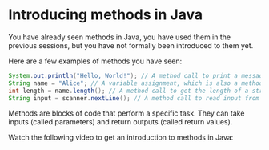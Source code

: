 # Introducing methods in Java

You have already seen methods in Java, you have used them in the previous sessions, but you have not formally been introduced to them yet.

Here are a few examples of methods you have seen:

```java
System.out.println("Hello, World!"); // A method call to print a message
String name = "Alice"; // A variable assignment, which is also a method call
int length = name.length(); // A method call to get the length of a string
String input = scanner.nextLine(); // A method call to read input from the user
```

Methods are blocks of code that perform a specific task. They can take inputs (called parameters) and return outputs (called return values).

Watch the following video to get an introduction to methods in Java:

